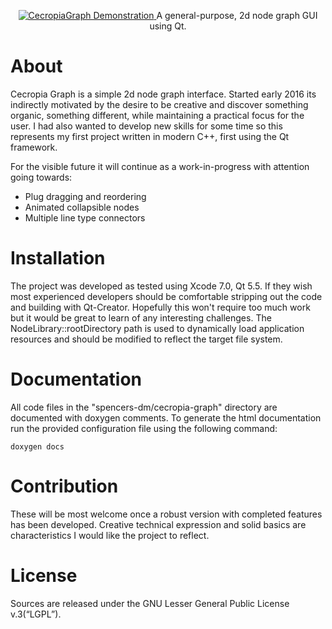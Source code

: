 <p align="center">
  <a href="https://vimeo.com/188797891" target="_blank">
    <img src="https://github.com/PJCSpencer/CecropiaGraph/blob/preview_20200825-0951.png" alt="CecropiaGraph Demonstration"/>
  </a>
  A general-purpose, 2d node graph GUI using Qt.
</p>

# About
Cecropia Graph is a simple 2d node graph interface. Started early 2016 its indirectly motivated by the desire to be creative and discover something organic, something different, while maintaining a practical focus for the user. I had also wanted to develop new skills for some time so this represents my first project written in modern C++, first using the Qt framework. 

For the visible future it will continue as a work-in-progress with attention going towards:

- Plug dragging and reordering<br>
- Animated collapsible nodes<br>
- Multiple line type connectors

# Installation
The project was developed as tested using Xcode 7.0, Qt 5.5. If they wish most experienced developers should be comfortable stripping out the code and building with Qt-Creator. Hopefully this won't require too much work but it would be great to learn of any interesting challenges. The NodeLibrary::rootDirectory path is used to dynamically load application resources and should be modified to reflect the target file system.

# Documentation
All code files in the "spencers-dm/cecropia-graph" directory are documented with doxygen comments. To generate the html documentation run the provided configuration file using the following command:
~~~~
doxygen docs
~~~~

# Contribution
These will be most welcome once a robust version with completed features has been developed. Creative technical expression and solid basics are characteristics I would like the project to reflect.

# License
Sources are released under the GNU Lesser General Public License v.3(“LGPL”).
